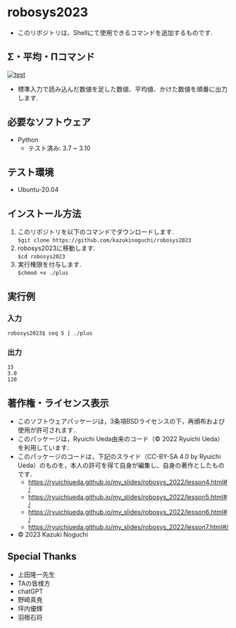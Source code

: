 # robosys2023
* このリポジトリは、Shellにて使用できるコマンドを追加するものです.

## Σ・平均・Πコマンド

[![test](https://github.com/kazukinoguchi/robosys2023/actions/workflows/test.yml/badge.svg)](https://github.com/kazukinoguchi/robosys2023/actions/workflows/test.yml)

* 標準入力で読み込んだ数値を足した数値、平均値、かけた数値を順番に出力します.

## 必要なソフトウェア
* Python
  * テスト済み: 3.7 ~ 3.10

## テスト環境
* Ubuntu-20.04

## インストール方法
1. このリポジトリを以下のコマンドでダウンロードします.  
`$git clone https://github.com/kazukinoguchi/robosys2023`
1. robosys2023に移動します.  
`$cd robosys2023`  
1. 実行権限を付与します.  
`$chmod +x ./plus`

## 実行例
### 入力
`robosys2023$ seq 5 | ./plus`
### 出力
`15`  
`3.0`  
`120`

## 著作権・ライセンス表示
* このソフトウェアパッケージは，3条項BSDライセンスの下，再頒布および使用が許可されます．
* このパッケージは，Ryuichi Ueda由来のコード（© 2022 Ryuichi Ueda）を利用しています．
* このパッケージのコードは，下記のスライド（CC-BY-SA 4.0 by Ryuichi Ueda）のものを，本人の許可を得て自身が編集し、自身の著作としたものです．
    * https://ryuichiueda.github.io/my_slides/robosys_2022/lesson4.html#/
    * https://ryuichiueda.github.io/my_slides/robosys_2022/lesson5.html#/
    * https://ryuichiueda.github.io/my_slides/robosys_2022/lesson6.html#/
    * https://ryuichiueda.github.io/my_slides/robosys_2022/lesson7.html#/
* © 2023 Kazuki Noguchi

## Special Thanks
* 上田隆一先生
* TAの皆様方
* chatGPT
* 野崎真尭
* 坪内優輝
* 羽根石将
